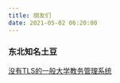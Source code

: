 ```yaml
---
title: 朋友们
date: 2021-05-02 06:20:00
---
```


### 东北知名土豆
[没有TLS的一般大学教务管理系统](http://jwxt.ybu.edu.cn/jsxsd)